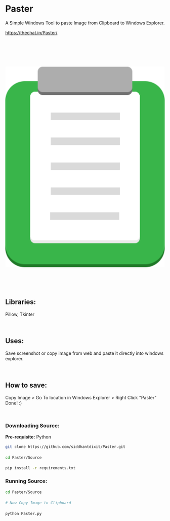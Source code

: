 # Paster
A Simple Windows Tool to paste Image from Clipboard to Windows Explorer.

https://thechat.in/Paster/

<br>
<br>
<br>
<br>
<br>
<img style="  display: block;
  margin-left: auto;
  margin-right: auto;
  width: 20vh;" src="docs/img/MyICon.png">
<br>
<br>
<br>
<br>

## Libraries:
Pillow, Tkinter
<br>
<br>
<br>

## Uses:
Save screenshot or copy image from web and paste it directly into windows explorer.
<br>
<br>
<br>
## How to save:
Copy Image > Go To location in Windows Explorer > Right Click "Paster" Done! :)

<br>

### Downloading Source:

**Pre-requisite:** Python
```sh
git clone https://github.com/siddhantdixit/Paster.git

cd Paster/Source

pip install -r requirements.txt
```

### Running Source:
```sh
cd Paster/Source

# Now Copy Image to Clipboard

python Paster.py
```
